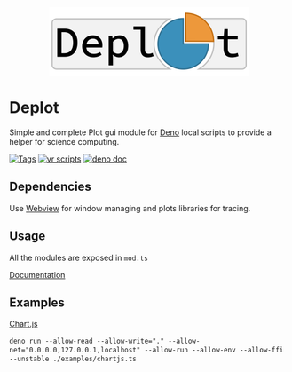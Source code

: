 <p align="center">
	<img align="center" src="./public/logo.png"  />
	<br>
</p>

# Deplot

Simple and complete Plot gui module for [Deno](https://deno.land) local scripts
to provide a helper for science computing.

[![Tags](https://img.shields.io/github/v/release/JOTSR/Deplot)](https://github.com/JOTSR/Deplot/releases)
[![vr scripts](https://badges.velociraptor.run/flat.svg)](https://velociraptor.run)
[![deno doc](https://doc.deno.land/badge.svg)](https://doc.deno.land/https/deno.land/x/deplot/mod.ts)

<!-- [![CI Status](https://img.shields.io/github/workflow/status/JOTSR/Deplot/check)](https://github.com/JOTSR/Deplot/actions) -->

## Dependencies

Use [Webview](https://deno.land/x/webview@0.7.0-pre.1) for window managing and
plots libraries for tracing.

## Usage

All the modules are exposed in `mod.ts`

[Documentation](https://doc.deno.land/https/https/deno.land/x/deplot/mod.ts)

## Examples

<!-- [Plotly.js](https://plotly.com/javascript/)

```
deno run --allow-read --allow-write="." --allow-net="0.0.0.0,127.0.0.1,localhost" --allow-run --allow-env --allow-ffi --unstable ./examples/chartjs.ts

``` -->

[Chart.js](https://www.chartjs.org/docs/3.7.0/)

```
deno run --allow-read --allow-write="." --allow-net="0.0.0.0,127.0.0.1,localhost" --allow-run --allow-env --allow-ffi --unstable ./examples/chartjs.ts
```

<!--
[Google Charts](https://developers.google.com/chart/interactive/docs)

```
deno run --allow-ffi --unstable https://deno.land/x/deplot/examples/gcharts.ts
``` -->
